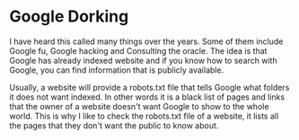 # Google Dorking

I have heard this called many things over the years. Some of them include Google fu, Google hacking and Consulting the oracle. The idea is that Google has already indexed website and if you know how to search with Google, you can find information that is publicly available.

Usually, a website will provide a robots.txt file that tells Google what folders it does not want indexed. In other words it is a black list of pages and links that the owner of a website doesn't want Google to show to the whole world. This is why I like to check the robots.txt file of a website, it lists all the pages that they don't want the public to know about.

